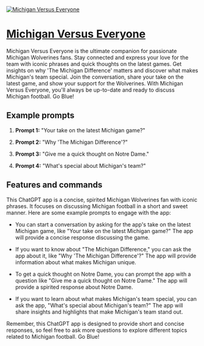 [![Michigan Versus Everyone](https://files.oaiusercontent.com/file-3qaCBVUTCWPm6nNXWRYYhmdc?se=2123-10-17T00%3A16%3A41Z&sp=r&sv=2021-08-06&sr=b&rscc=max-age%3D31536000%2C%20immutable&rscd=attachment%3B%20filename%3D93377fc3-cd72-4bed-ac5c-cd8b87a18470.png&sig=XU8R/Wr6eGbHg09PKeF4YUBTLAkX3Agy/z7FTSKd1VY%3D)](https://chat.openai.com/g/g-CkG3hOJ1H-michigan-versus-everyone)

# [Michigan Versus Everyone](https://chat.openai.com/g/g-CkG3hOJ1H-michigan-versus-everyone)

Michigan Versus Everyone is the ultimate companion for passionate Michigan Wolverines fans. Stay connected and express your love for the team with iconic phrases and quick thoughts on the latest games. Get insights on why 'The Michigan Difference' matters and discover what makes Michigan's team special. Join the conversation, share your take on the latest game, and show your support for the Wolverines. With Michigan Versus Everyone, you'll always be up-to-date and ready to discuss Michigan football. Go Blue!

## Example prompts

1. **Prompt 1:** "Your take on the latest Michigan game?"

2. **Prompt 2:** "Why 'The Michigan Difference'?"

3. **Prompt 3:** "Give me a quick thought on Notre Dame."

4. **Prompt 4:** "What's special about Michigan's team?"

## Features and commands

This ChatGPT app is a concise, spirited Michigan Wolverines fan with iconic phrases. It focuses on discussing Michigan football in a short and sweet manner. Here are some example prompts to engage with the app:

- You can start a conversation by asking for the app's take on the latest Michigan game, like "Your take on the latest Michigan game?" The app will provide a concise response discussing the game.

- If you want to know about "The Michigan Difference," you can ask the app about it, like "Why 'The Michigan Difference'?" The app will provide information about what makes Michigan unique.

- To get a quick thought on Notre Dame, you can prompt the app with a question like "Give me a quick thought on Notre Dame." The app will provide a spirited response about Notre Dame.

- If you want to learn about what makes Michigan's team special, you can ask the app, "What's special about Michigan's team?" The app will share insights and highlights that make Michigan's team stand out.

Remember, this ChatGPT app is designed to provide short and concise responses, so feel free to ask more questions to explore different topics related to Michigan football. Go Blue!